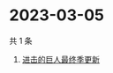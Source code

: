 # 2023-03-05

共 1 条

<!-- BEGIN -->
<!-- 最后更新时间 Sun Mar 05 2023 00:16:51 GMT+0800 (China Standard Time) -->

1. [进击的巨人最终季更新](https://www.zhihu.com/search?q=进击的巨人最终季更新)

<!-- END -->
